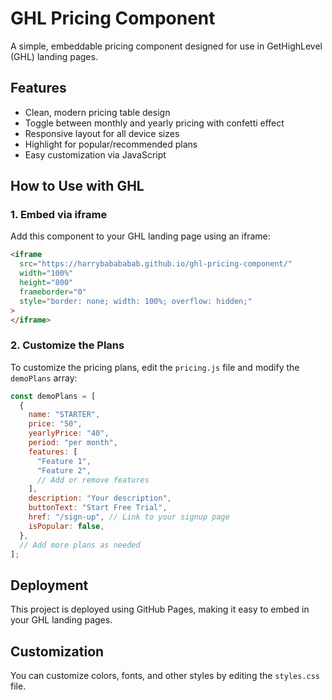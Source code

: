 # GHL Pricing Component

A simple, embeddable pricing component designed for use in GetHighLevel (GHL) landing pages.

## Features

- Clean, modern pricing table design
- Toggle between monthly and yearly pricing with confetti effect
- Responsive layout for all device sizes
- Highlight for popular/recommended plans
- Easy customization via JavaScript

## How to Use with GHL

### 1. Embed via iframe

Add this component to your GHL landing page using an iframe:

```html
<iframe 
  src="https://harrybabababab.github.io/ghl-pricing-component/" 
  width="100%" 
  height="800" 
  frameborder="0"
  style="border: none; width: 100%; overflow: hidden;"
>
</iframe>
```

### 2. Customize the Plans

To customize the pricing plans, edit the `pricing.js` file and modify the `demoPlans` array:

```javascript
const demoPlans = [
  {
    name: "STARTER",
    price: "50",
    yearlyPrice: "40",
    period: "per month",
    features: [
      "Feature 1",
      "Feature 2",
      // Add or remove features
    ],
    description: "Your description",
    buttonText: "Start Free Trial",
    href: "/sign-up", // Link to your signup page
    isPopular: false,
  },
  // Add more plans as needed
];
```

## Deployment

This project is deployed using GitHub Pages, making it easy to embed in your GHL landing pages.

## Customization

You can customize colors, fonts, and other styles by editing the `styles.css` file.
